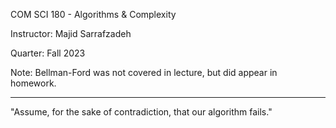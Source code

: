 COM SCI 180 - Algorithms & Complexity

Instructor: Majid Sarrafzadeh

Quarter: Fall 2023

Note: Bellman-Ford was not covered in lecture, but did appear in homework.

---

"Assume, for the sake of contradiction, that our algorithm fails."
